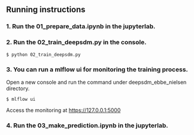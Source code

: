 ## Running instructions

### 1. Run the 01_prepare_data.ipynb in the jupyterlab.

### 2. Run the 02_train_deepsdm.py in the console.
```console
$ python 02_train_deepsdm.py
```

### 3. You can run a mlflow ui for monitoring the training process.
Open a new console and run the command under deepsdm_ebbe_nielsen directory.
```console
$ mlflow ui
```
Access the monitoring at https://127.0.0.1:5000

### 4. Run the 03_make_prediction.ipynb in the jupyterlab.

